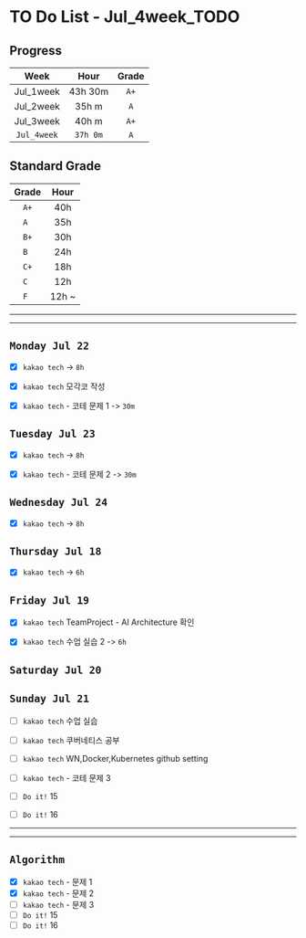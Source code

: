 # TO Do List - Jul_4week_TODO

## Progress
| Week | Hour | Grade |
|:---:|:---:|:---:|
|Jul_1week|43h 30m|`A+`|
|Jul_2week|35h m|`A`|
|Jul_3week|40h m|`A+`|
|`Jul_4week`|`37h 0m`|`A`|

## Standard Grade
| Grade | Hour |
|:---:|:---:|
|`A+`|40h|
|`A `|35h|
|`B+`|30h|
|`B `|24h|
|`C+`|18h|
|`C `|12h|
|`F `|12h ~|


---
---

## `Monday Jul 22`
- [x] `kakao tech` -> `8h`
- [x] `kakao tech` 모각코 작성
- [x] `kakao tech` - 코테 문제 1 -> `30m`


## `Tuesday Jul 23` 
- [x] `kakao tech` -> `8h`
- [x] `kakao tech` - 코테 문제 2 -> `30m`


## `Wednesday Jul 24` 
- [x] `kakao tech` -> `8h`



## `Thursday Jul 18`
- [x] `kakao tech` -> `6h`


## `Friday Jul 19` 
- [x] `kakao tech` TeamProject - AI Architecture 확인
- [x] `kakao tech` 수업 실습 2 -> `6h`


## `Saturday Jul 20` 


## `Sunday Jul 21` 
- [ ] `kakao tech` 수업 실습
- [ ] `kakao tech` 쿠버네티스 공부
- [ ] `kakao tech` WN,Docker,Kubernetes github setting 
- [ ] `kakao tech` - 코테 문제 3
- [ ] `Do it!` 15
- [ ] `Do it!` 16




---
---
## `Algorithm`
- [x] `kakao tech` - 문제 1
- [x] `kakao tech` - 문제 2
- [ ] `kakao tech` - 문제 3
- [ ] `Do it!` 15
- [ ] `Do it!` 16

<!-- ### 알고리즘 유형
1. 정렬
2. 그래프 탐색 BFS, DFS
3. DP
4. 자료구조 -> 우선순위 큐 마스터
5. 문자열 알고리즘 ?? 아니면 투 포인터 정도

> 요구사항 정리하기, 테스트케이스 짜보기(소수 테스트케이스가 유리, 11되면 거의 다 됨) -->



<!-- ## `Spring` -> `h m` -->

<!-- ## `etc.` -> `h m` -->


<br><br>

<!-- > `개인공부` : `6h 30m` -> `25h 36m` -> `22h 19m` -> -->

<br><br>

<!-- 
## `Java`
## `OPIc`
## `토익` 
-->




